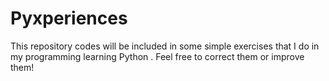 # Pyxperiences
This repository codes will be included in some simple exercises that I do in my programming learning Python . Feel free to correct them or improve them!
